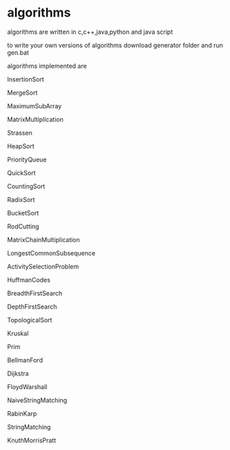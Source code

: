 # algorithms
algorithms are written in c,c++,java,python and java script

to write your own versions of algorithms download generator folder and run gen.bat

algorithms implemented are

InsertionSort

MergeSort

MaximumSubArray

MatrixMultiplication

Strassen

HeapSort

PriorityQueue

QuickSort

CountingSort

RadixSort

BucketSort

RodCutting

MatrixChainMultiplication

LongestCommonSubsequence

ActivitySelectionProblem

HuffmanCodes

BreadthFirstSearch

DepthFirstSearch

TopologicalSort

Kruskal

Prim

BellmanFord

Dijkstra

FloydWarshall

NaiveStringMatching

RabinKarp

StringMatching

KnuthMorrisPratt
